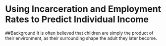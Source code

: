 # Using Incarceration and Employment Rates to Predict Individual Income

##Background
It is often believed that children are simply the product of their environment, as their surrounding shape the adult they later become.
